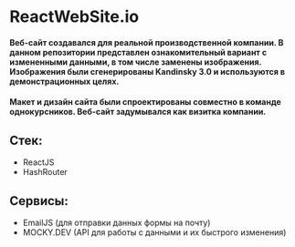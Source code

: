 # ReactWebSite.io

#### Веб-сайт создавался для реальной производственной компании. В данном репозитории представлен ознакомительный вариант с измененными данными, в том числе заменены изображения. Изображения были сгенерированы Kandinsky 3.0 и используются в демонстрационных целях.
#### Макет и дизайн сайта были спроектированы совместно в команде однокурсников. Веб-сайт задумывался как визитка компании.
## Стек:

- ReactJS
- HashRouter

## Сервисы:

- EmailJS (для отправки данных формы на почту)
- MOCKY.DEV (API для работы с данными и их быстрого изменения)
